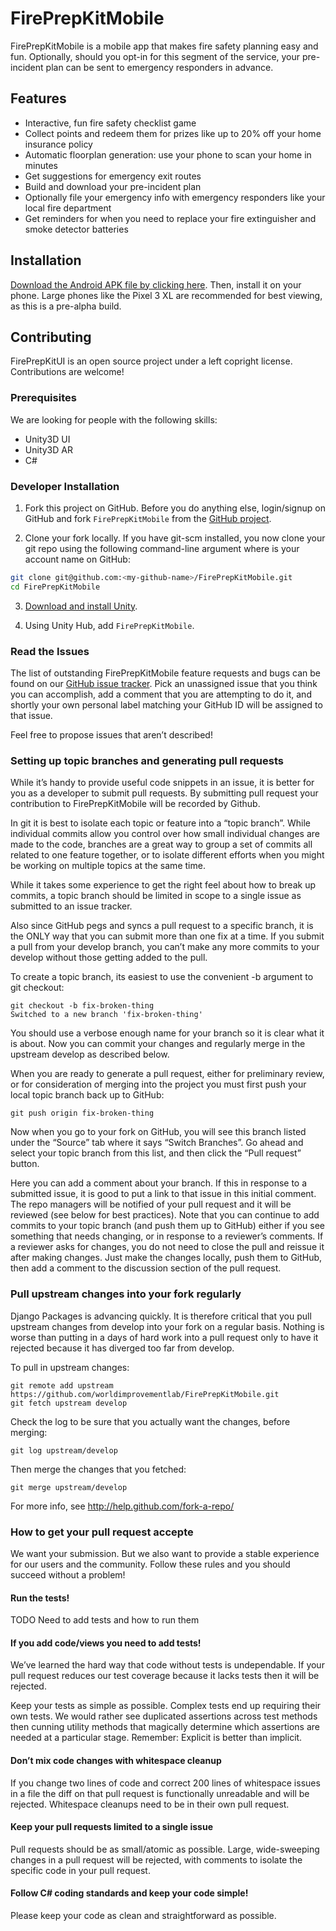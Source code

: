 # FirePrepKitMobile

FirePrepKitMobile is a mobile app that makes fire safety planning easy and fun. Optionally, should you opt-in for this segment of the service, your pre-incident plan can be sent to emergency responders in advance.

## Features

- Interactive, fun fire safety checklist game
- Collect points and redeem them for prizes like up to 20% off your home insurance policy
- Automatic floorplan generation: use your phone to scan your home in minutes
- Get suggestions for emergency exit routes
- Build and download your pre-incident plan
- Optionally file your emergency info with emergency responders like your local fire department
- Get reminders for when you need to replace your fire extinguisher and smoke detector batteries

## Installation

[Download the Android APK file by clicking here](https://fireprepkit.s3-us-west-2.amazonaws.com/FirePrepKit.apk). Then, install it on your phone. Large phones like the Pixel 3 XL are recommended for best viewing, as this is a pre-alpha build.

## Contributing

FirePrepKitUI is an open source project under a left copright license. Contributions are welcome!

### Prerequisites

We are looking for people with the following skills:

- Unity3D UI
- Unity3D AR
- C#

### Developer Installation

1. Fork this project on GitHub. Before you do anything else, login/signup on GitHub and fork `FirePrepKitMobile` from the [GitHub project](https://github.com/worldimprovementlab/FirePrepKitMobile).

2. Clone your fork locally. If you have git-scm installed, you now clone your git repo using the following command-line argument where <my-github-name> is your account name on GitHub:

```bash
git clone git@github.com:<my-github-name>/FirePrepKitMobile.git
cd FirePrepKitMobile
```

3. [Download and install Unity](https://unity3d.com/get-unity/download).

4. Using Unity Hub, add `FirePrepKitMobile`.

### Read the Issues

The list of outstanding FirePrepKitMobile feature requests and bugs can be found on our [GitHub issue tracker](https://github.com/worldimprovementlab/FirePrepKitMobile/issues). Pick an unassigned issue that you think you can accomplish, add a comment that you are attempting to do it, and shortly your own personal label matching your GitHub ID will be assigned to that issue.

Feel free to propose issues that aren’t described!

### Setting up topic branches and generating pull requests

While it’s handy to provide useful code snippets in an issue, it is better for you as a developer to submit pull requests. By submitting pull request your contribution to FirePrepKitMobile will be recorded by Github.

In git it is best to isolate each topic or feature into a “topic branch”. While individual commits allow you control over how small individual changes are made to the code, branches are a great way to group a set of commits all related to one feature together, or to isolate different efforts when you might be working on multiple topics at the same time.

While it takes some experience to get the right feel about how to break up commits, a topic branch should be limited in scope to a single issue as submitted to an issue tracker.

Also since GitHub pegs and syncs a pull request to a specific branch, it is the ONLY way that you can submit more than one fix at a time. If you submit a pull from your develop branch, you can’t make any more commits to your develop without those getting added to the pull.

To create a topic branch, its easiest to use the convenient -b argument to git checkout:

```
git checkout -b fix-broken-thing
Switched to a new branch 'fix-broken-thing'
```

You should use a verbose enough name for your branch so it is clear what it is about. Now you can commit your changes and regularly merge in the upstream develop as described below.

When you are ready to generate a pull request, either for preliminary review, or for consideration of merging into the project you must first push your local topic branch back up to GitHub:

```
git push origin fix-broken-thing
```

Now when you go to your fork on GitHub, you will see this branch listed under the “Source” tab where it says “Switch Branches”. Go ahead and select your topic branch from this list, and then click the “Pull request” button.

Here you can add a comment about your branch. If this in response to a submitted issue, it is good to put a link to that issue in this initial comment. The repo managers will be notified of your pull request and it will be reviewed (see below for best practices). Note that you can continue to add commits to your topic branch (and push them up to GitHub) either if you see something that needs changing, or in response to a reviewer’s comments. If a reviewer asks for changes, you do not need to close the pull and reissue it after making changes. Just make the changes locally, push them to GitHub, then add a comment to the discussion section of the pull request.

### Pull upstream changes into your fork regularly

Django Packages is advancing quickly. It is therefore critical that you pull upstream changes from develop into your fork on a regular basis. Nothing is worse than putting in a days of hard work into a pull request only to have it rejected because it has diverged too far from develop.

To pull in upstream changes:

```
git remote add upstream https://github.com/worldimprovementlab/FirePrepKitMobile.git
git fetch upstream develop
```

Check the log to be sure that you actually want the changes, before merging:

```
git log upstream/develop
```

Then merge the changes that you fetched:

```
git merge upstream/develop
```

For more info, see http://help.github.com/fork-a-repo/

### How to get your pull request accepte

We want your submission. But we also want to provide a stable experience for our users and the community. Follow these rules and you should succeed without a problem!

#### Run the tests!

TODO Need to add tests and how to run them

#### If you add code/views you need to add tests!

We’ve learned the hard way that code without tests is undependable. If your pull request reduces our test coverage because it lacks tests then it will be rejected.

Keep your tests as simple as possible. Complex tests end up requiring their own tests. We would rather see duplicated assertions across test methods then cunning utility methods that magically determine which assertions are needed at a particular stage. Remember: Explicit is better than implicit.

#### Don’t mix code changes with whitespace cleanup

If you change two lines of code and correct 200 lines of whitespace issues in a file the diff on that pull request is functionally unreadable and will be rejected. Whitespace cleanups need to be in their own pull request.

#### Keep your pull requests limited to a single issue

Pull requests should be as small/atomic as possible. Large, wide-sweeping changes in a pull request will be rejected, with comments to isolate the specific code in your pull request.

#### Follow C# coding standards and keep your code simple!

Please keep your code as clean and straightforward as possible.
